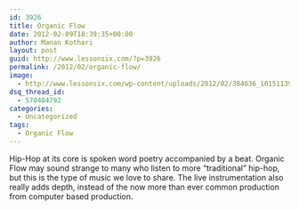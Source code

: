 ```yaml
---
id: 3926
title: Organic Flow
date: 2012-02-09T18:39:35+00:00
author: Manan Kothari
layout: post
guid: http://www.lessonsix.com/?p=3926
permalink: /2012/02/organic-flow/
image:
  - http://www.lessonsix.com/wp-content/uploads/2012/02/384636_10151139578895430_15124615429_22722556_1034833778_n.jpg
dsq_thread_id:
  - 570484792
categories:
  - Uncategorized
tags:
  - Organic Flow
---
```

Hip-Hop at its core is spoken word poetry accompanied by a beat. Organic Flow may sound strange to many who listen to more &#8220;traditional&#8221; hip-hop, but this is the type of music we love to share. The live instrumentation also really adds depth, instead of the now more than ever common production from computer based production.